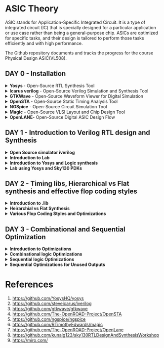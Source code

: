 # ASIC Theory
ASIC stands for Application-Specific Integrated Circuit. It is a type of integrated circuit (IC) that is specially designed for a particular application or use case rather than being a general-purpose chip. ASICs are optimized for specific tasks, and their design is tailored to perform those tasks efficiently and with high performance.

The Github repository documents and tracks the progress for the course Physical Design ASIC(VL508).  



## DAY 0 - Installation

<details>
<summary> <strong> Yosys </strong> - Open-Source RTL Synthesis Tool </summary>

Yosys is a powerful and widely-used open-source RTL synthesis tool that enables designers to convert Verilog RTL code into optimized gate-level representations suitable for ASIC or FPGA implementation. It is designed for digital hardware design and offers a plethora of features, including RTL synthesis, technology mapping, optimization, and formal verification capabilities. With a scripting interface and an active community of users and developers, Yosys provides flexibility, efficiency, and cost-effectiveness for various digital design projects.

**Key Features**:
- RTL Synthesis: Yosys takes Verilog RTL code as input and performs RTL synthesis, generating a gate-level netlist.
- Technology Mapping: The tool maps the RTL design to a specific library of standard cells, allowing optimization for target technologies.
- Optimization: Yosys employs various algorithms to optimize the design for improved performance, area, and power consumption.
- Formal Verification: The tool includes formal verification capabilities to ensure the correctness of the design.
- Scripting Interface: Yosys provides a scripting interface, enabling users to write custom synthesis scripts for specific design flows and optimizations.
- Open-Source and Community-Driven: Yosys is an open-source project with an active community, constantly contributing to its development and improvement.
  
**Installation**

Yosys is installed using the following set of steps.

```bash
$ git clone https://github.com/YosysHQ/yosys.git
$ cd yosys-master 
$ sudo apt install make (If make is not installed please install it) 
$ sudo apt-get install build-essential clang bison flex \
    libreadline-dev gawk tcl-dev libffi-dev git \
    graphviz xdot pkg-config python3 libboost-system-dev \
    libboost-python-dev libboost-filesystem-dev zlib1g-dev
$ make config-gcc
$ make 
$ sudo make install
```
Screenshot after installation-
![yosys](https://github.com/Shant1R/Shant_IIITB/assets/59409568/6ac97051-4660-4722-b384-26eb6aba3260)

</details>

<details>

<summary><strong>Icarus verilog</strong> - Open-Source Verilog Simulation and Synthesis Tool</summary>

Iverilog is a widely-used open-source Verilog simulation and synthesis tool that allows designers to simulate and synthesize digital hardware designs described in Verilog HDL. It offers a comprehensive set of features for both simulation and synthesis, making it a valuable tool for digital design projects of all scales. With its versatility and community-driven development, Iverilog provides an efficient and cost-effective solution for verifying and implementing digital designs.

**Key Features**:
- Verilog Simulation: Iverilog supports simulation of Verilog designs, enabling users to test and verify their digital circuits' functionality.
- Synthesis Support: The tool provides synthesis capabilities, allowing designers to generate gate-level netlists suitable for ASIC or FPGA implementation.
- IEEE Standard Compliance: Iverilog adheres to the IEEE 1364-2005 Verilog standard, ensuring compatibility with a wide range of Verilog designs.
- VPI (Verilog Programming Interface) Support: Iverilog supports VPI, enabling users to write C/C++ programs to interact with the simulation or synthesis process.
- Efficient and Scalable: Iverilog is known for its efficiency, making it suitable for small hobbyist projects as well as large-scale commercial designs.
- Open-Source and Community-Driven: Being an open-source tool, Iverilog benefits from an active community of users and developers, continually improving and enhancing its capabilities.
  
**Installation**

Icarus Verilog also known as iverilog is installed using the following command.

```bash
$ sudo apt-get update
$ sudo apt-get install iverilog

```
Screenshot after installation-
![iverilog](https://github.com/Shant1R/Shant_IIITB/assets/59409568/4f77ee22-b0b3-4c96-9f8e-1b74443579e4)


</details>

<details>
<summary><strong>GTKWave</strong> - Open-Source Waveform Viewer for Digital Simulation</summary>

GTKWave is a popular open-source waveform viewer designed to visualize and analyze simulation results of digital designs. As an essential tool in digital hardware development, GTKWave allows users to examine waveforms generated by Verilog or VHDL simulation, making it easier to debug and verify the behavior of complex digital circuits. With its user-friendly interface and active community support, GTKWave is a valuable asset for engineers and hobbyists involved in digital design and verification projects.

**Key Features**:
- Waveform Visualization: GTKWave provides a graphical interface to display simulation waveforms, helping users gain insights into the behavior of digital circuits.
- Support for Various Formats: The tool supports various waveform formats, including VCD (Value Change Dump), FST (Fast Signal Trace), LXT, and VZT.
- Zoom and Navigation: GTKWave allows users to zoom in and out on specific regions of the waveform and provides convenient navigation tools for easy waveform analysis.
- Signal Grouping: Users can group related signals together, simplifying the visualization of complex designs.
- Cross-Platform Compatibility: GTKWave is available for multiple platforms, including Windows, macOS, and Linux, making it accessible to a wide range of users.
- Extensible and Customizable: Users can extend GTKWave's functionality through scripting and customize the appearance and behavior of the waveform viewer.
- Open-Source and Community-Driven: As an open-source project, GTKWave benefits from continuous community contributions, ensuring the tool's ongoing improvement and relevance

**Installation**

GTKWave is installed using the following commands.

```bash
$ sudo apt update
$ sudo apt install gtkwave
```
Screenshot after installation-
![gtkwave](https://github.com/Shant1R/Shant_IIITB/assets/59409568/ae8c7922-c337-4157-839f-c8f1f62265b2)

</details>


<details>
<summary><strong>OpenSTA</strong> - Open-Source Static Timing Analysis Tool</summary>

OpenSTA is a powerful open-source Static Timing Analysis (STA) tool designed to analyze digital integrated circuits and provide critical timing information. As an essential component of the digital design flow, OpenSTA enables engineers to perform timing verification, identify potential timing violations, and optimize the performance of complex designs. With its versatile features and community-driven development, OpenSTA is a valuable resource for designers working on ASIC or FPGA projects.

**Key Features**:
- Static Timing Analysis: OpenSTA performs static timing analysis to determine the critical paths and timing violations in digital designs.
- Liberty File Support: The tool supports industry-standard Liberty format files, which contain timing information about the standard cells used in the design.
- Path Tracing and Reporting: OpenSTA traces critical timing paths and generates detailed timing reports, highlighting setup and hold violations.
- Constraints Support: Designers can specify timing constraints in the design using standard Synopsys Design Constraints (SDC) files, which OpenSTA interprets during the analysis.
- Highly Scalable: OpenSTA can handle designs of varying sizes, from small digital circuits to large-scale industrial projects, making it suitable for a broad range of applications.
- Interactive Visualization: OpenSTA provides an interactive graphical interface to visualize and navigate through the timing paths in the design.
- Open-Source and Community-Driven: As an open-source project, OpenSTA benefits from contributions and feedback from a community of users and developers, ensuring continuous improvement and adaptability to new technologies.

**Installation**

To install OpenSTA, follow the given github link and download the following prerequisites- 

```bash
https://github.com/The-OpenROAD-Project/OpenSTA
```

```bash
$ sudo apt-get install cmake
$ sudo apt-get install clang
$ sudo apt-get install gcc
$ sudo apt-get install tcl
$ sudo apt-get install swig
$ sudo apt-get install bison
$ sudo apt-get install flex
```

Installation commands for openSTA
```bash
$ git clone https://github.com/The-OpenROAD-Project/OpenSTA.git
$ cd OpenSTA
$ mkdir build
$ cd build
$ cmake ..
$ make
```
Screenshot after installation-
![opensta](https://github.com/Shant1R/Shant_IIITB/assets/59409568/36537253-8d3e-4f7a-9358-35c3f5c04e55)

</details>


<details>
<summary><strong>NGSpice</strong> - Open-Source Circuit Simulation Tool</summary>

Ngspice is a powerful open-source circuit simulation tool that allows engineers, researchers, and hobbyists to analyze and simulate electronic circuits. As a widely-used circuit simulator, Ngspice can handle analog, digital, and mixed-signal circuits, providing valuable insights into circuit behavior, performance, and characteristics. With its extensive set of features and active community support, Ngspice serves as an essential tool for circuit design, analysis, and optimization.

**Key Features**:
- Mixed-Signal Simulation: Ngspice supports mixed-signal simulation, enabling the analysis of circuits containing both analog and digital components.
- Circuit Modeling: The tool supports a wide range of device models, including passive components, diodes, transistors, operational amplifiers, and more.
- Advanced Analysis: Ngspice provides various analysis types, such as DC, AC, transient, and noise analysis, allowing users to evaluate circuit performance under different conditions.
- Extensibility: Users can add custom models, algorithms, and simulation capabilities through scripting and user-defined subcircuits.
- SPICE Compatibility: Ngspice adheres to the SPICE (Simulation Program with Integrated Circuit Emphasis) standard, ensuring compatibility with existing SPICE netlists.
- Cross-Platform Support: Ngspice is compatible with multiple operating systems, including Windows, macOS, and Linux, making it accessible to a broad user base.
- Open-Source and Community-Driven: Being an open-source project, Ngspice benefits from active community contributions, bug fixes, and enhancements, ensuring its continuous development and reliability.

**Installation**

NGSpice is installed using the following commands.

After downloading the tarball from https://sourceforge.net/projects/ngspice/files/ to a local directory, unpack it using:

```bash
$ tar -zxvf ngspice-37.tar.gz
$ cd ngspice-37
$ mkdir release
$ cd release
$ ../configure  --with-x --with-readline=yes --disable-debug
$ make
$ sudo make install
```
Screenshot after installation-
![ngspice](https://github.com/Shant1R/Shant_IIITB/assets/59409568/726fcc95-63eb-4089-87e3-f306cc37d83c)

    
</details>

<details>
<summary><strong>Magic</strong> - Open-Source VLSI Layout and Chip Design Tool</summary>
Magic is a widely-used open-source VLSI (Very-Large-Scale Integration) layout and chip design tool. It offers a versatile and user-friendly environment for designing, editing, and analyzing integrated circuit layouts. As an essential tool in the physical design flow, Magic allows engineers and researchers to create complex IC layouts and verify their correctness before fabrication. With a range of features and active community support, Magic is a valuable asset for digital and analog chip designers and hobbyists.

**Key Features**:
- Layout Editing: Magic provides an intuitive interface for designing and editing integrated circuit layouts, enabling efficient placement and routing of various circuit elements.
- Custom Design Rules: Users can define custom design rules, allowing them to tailor the layout to specific technology nodes and manufacturing processes.
- Hierarchical Design: Magic supports hierarchical design methodologies, enabling the creation of complex designs by organizing circuits into hierarchical blocks.
- Design Rule Checking (DRC): The tool performs design rule checks to identify potential layout errors and violations before the chip fabrication process.
- Extraction and Simulation: Magic allows extraction of parasitic components and supports SPICE netlist simulation for accurate performance evaluation.
- Scripting and Automation: Users can extend Magic's functionality using scripts, automating repetitive tasks and customizing the design flow.
- Cross-Platform Support: Magic is compatible with various operating systems, including Windows, macOS, and Linux, making it accessible to a wide range of users.
- Open-Source and Community-Driven: As an open-source project, Magic benefits from an active community of users and developers, ensuring continuous improvement and adaptability to new design challenges.

**Installation**
  
Magic is installed using the following commands.

```bash
$   sudo apt-get install m4
$   sudo apt-get install tcsh
$   sudo apt-get install csh
$   sudo apt-get install libx11-dev
$   sudo apt-get install tcl-dev tk-dev
$   sudo apt-get install libcairo2-dev
$   sudo apt-get install mesa-common-dev libglu1-mesa-dev
$   sudo apt-get install libncurses-dev
$   git clone https://github.com/RTimothyEdwards/magic
$   cd magic
$   ./configure
$   make
$   sudo make install

```
Screenshot after installation-
![magic](https://github.com/Shant1R/Shant_IIITB/assets/59409568/f5fe09ee-2f15-47c0-b4a6-5a41febf7e76)
    
</details>


<details>
<summary><strong>OpenLANE</strong>- Open-Source Digital ASIC Design Flow</summary>

OpenLane is a comprehensive open-source digital ASIC (Application-Specific Integrated Circuit) design flow that facilitates the design and implementation of complex digital chips. It provides a complete RTL-to-GDSII (RTL to Graphic Design System II) flow, encompassing synthesis, placement, routing, and manufacturing processes. OpenLane streamlines the ASIC design process and enables designers to create custom digital chips with greater efficiency and accessibility. With an extensive set of features and community support, OpenLane is a valuable tool for ASIC designers, researchers, and hobbyists alike.

**Key Features**:
- RTL-to-GDSII Flow: OpenLane offers an end-to-end design flow, starting from RTL synthesis to final GDSII layout generation, ensuring a seamless ASIC design process.
- Synthesis and Optimization: The tool performs RTL synthesis and optimization to generate an efficient gate-level representation of the design.
- Placement and Routing: OpenLane optimizes chip placement and performs routing to connect all the components efficiently.
- DRC and LVS Checks: OpenLane includes design rule checking (DRC) and layout versus schematic (LVS) checks to ensure the design's manufacturability and correctness.
- PDK Integration: The tool integrates with Process Design Kits (PDKs) from various foundries, supporting a wide range of technology nodes and manufacturing processes.
- Scripting and Customization: Users can write scripts to customize various aspects of the design flow and automate repetitive tasks.
- Performance and Area Optimization: OpenLane offers options to optimize the design for performance, area, or power based on the project's requirements.
- Cross-Platform Support: OpenLane is compatible with multiple operating systems, including Windows, macOS, and Linux, making it accessible to diverse design teams.
- Open-Source and Community-Driven: Being an open-source project, OpenLane benefits from continuous community contributions, bug fixes, and enhancements, ensuring its continuous development and improvement.

**Installation**

OpenLane is installed using the following commands.

```bash
$ sudo apt-get update
$ sudo apt-get upgrade
$ sudo apt install -y build-essential python3 python3-venv python3-pip make git
$ sudo apt install apt-transport-https ca-certificates curl software-properties-common
$ curl -fsSL https://download.docker.com/linux/ubuntu/gpg | sudo gpg --dearmor -o /usr/share/keyrings/docker-archive-keyring.gpg
$ echo "deb [arch=amd64 signed-by=/usr/share/keyrings/docker-archive-keyring.gpg] https://download.docker.com/linux/ubuntu $(lsb_release -cs) stable" | sudo tee /etc/apt/sources.list.d/docker.list > /dev/null
$ sudo apt update
$ sudo apt install docker-ce docker-ce-cli containerd.io
$ sudo docker run hello-world
$ sudo groupadd docker
$ sudo usermod -aG docker $USER
$ sudo reboot 
```

After Reboot
```bash
$ docker run hello-world
```

```bash
$ cd $HOME
$ git clone https://github.com/The-OpenROAD-Project/OpenLane
$ cd OpenLane
$ make
$ make test
```

Screenshot after installation-
![openlane](https://github.com/Shant1R/Shant_IIITB/assets/59409568/d55be32a-a662-4284-94b0-b0d53af2fbca)

</details>

## DAY 1 - Introduction to Verilog RTL design and Synthesis

<details>
<summary><strong>Open Source simulator iverilog</strong></summary>

Simulator is a tool to verify that the said design adheres to the functionality to its intended specifications. It works by following the input given and changes the output accordingly, thus one can compare the desired output and the output derived for the said inputs.

Simulator architecture schematic diagram -
![Simulator](https://github.com/Shant1R/Shant_IIITB/assets/59409568/11d0647f-499b-4ea9-ab80-8c6ef20da093)

Under the given repository, **Iverilog** is used which is an open source simulator.
- Design is the set of verilog codes with the aim to create a functionality that meets the given specifications. 
- Testbench is the set of code which provides the stimulas or test vectors to the desgin under test to verify the design working.
- It is to be noted multiple inputs can be given the design block and multiple outputs can be derived.
- The testbench is not given any external inputs. Testvectors are given under the testbench itself.
- The output of the simulator is a VCD file, ie. value change dump file which is viewed using **GTKWave** to visualise the waveform.

Simulation flow of Iverilog - 
![workflow](https://github.com/Shant1R/Shant_IIITB/assets/59409568/b67eb2d2-478e-4745-9876-7846de6a01c0)

</details>


<details>
<summary><strong>Introduction to Lab</strong></summary>

Under this, we will go through how to setup the directory and lab for the course and how to access various files and execute.

**Lab Setup**

The first step under the lab setup for the course is to form a seperate directory as VLSI and git clone the course files from the given repository in the code.



```bash
$ cd Documents
$ cd ASICs
$ cd VLSI
$ cd git clone https://github.com/kunalg123/sky130RTLDesignAndSynthesisWorkshop.git
```

Terminal Window - 
![sky130_gitclone](https://github.com/Shant1R/Shant_IIITB/assets/59409568/8e74128d-3341-4378-9c40-309260327bef)

Upon the cloning, a new folder with the name *sky130RTLDesignAndSynthesisWorkshop* is made. Under this folder, there will be several folders, such as lib which contains the standard set library for sky130 which will be used for the synthesis, verilog_files which contains all the source files and testbenches for the experiments to be done. The contents of each folder can be seen by going into the directory and entering ls.


**Working with iverilog and gtkwave - MUX**

Under this, we go over how load files on iverilog and visualise using gtkwave. The terminal is opened and the directory is set to the verilog_files, where various source files and their respective testbenches are stored. Under this example we will execute the mux using good_mux.v and check the functionality using gtkwave to visualise the dumpfile generated. Both the source file and testbench are loaded to iverilog. 

```bash
$ cd VLSI
$ cd sky130RTLDesignAndSynthesisWorkshop
$ cd verilog_files/
$ ls
$ iverilog good_mux.v tb_good_mux.v
$ ./a.out
$ gtkwave tb_good_mux.vcd
```

Screenshot of the terminal - 
![good_mux_terminal](https://github.com/Shant1R/Shant_IIITB/assets/59409568/06396f49-0e6c-487b-8408-82491557a852)

Waveform on GTKWave - 
![good_mux_gtk](https://github.com/Shant1R/Shant_IIITB/assets/59409568/cc8ec616-ac4d-4bc1-801f-0e680247ad69)

The waveform on gtkwave is used to check the variations in the output with the input.

**Code Explaination - MUX**

To edit the code, one can directly open the files or use gvim. The code to access both the source and testbech is given

```bash
$ gvim tb_good_mux.v -o good_mux.v
```


Editor window - 
![code_good_mux](https://github.com/Shant1R/Shant_IIITB/assets/59409568/cf8ca326-755a-4664-ae0b-8c01b8e94723)

There can be multiple ways to generate a mux. Under the given source code. it checks for the select line, if sel is 1, the output follows the input line 1 else it follows input line 0. Under the testbench, the inputs are set as reg and output as wire. The testbench has no primary inputs like the design source code. It instantiate the source code as uut - unit under test, any name can be used. Under the testbench, the dumpfile is generated for visualisation. The input variables are set and the toggled periodically and sets an end time. 

</details>


<details>
<summary><strong>Introduction to Yosys and Logic synthesis</strong></summary>

The RTL design is the behavioural model of the said specification written in an HDL language. For mapping this code to a hardware circuit comes the synthesis. The RTL code is translated to gate level using the front end libraries that are .lib files, through synthesis the netlist file is derived. 

The front end library is also called .lib, which can be explained as a collection for modules for the logic gates for the mapping. It contains various types of the same logic gate, such as 2 and 3 input and gates, and modules for the same gate with different execution speed, which can de decided upon the usecase and required specification. The speed of the gates depends the load, which for digital circuits are capacitors, thus charging and discharging of capacitors determine the speed of the gate, thus the system. For faster speed, we need transistor with more current sourcing capacity. Thus the need for wider transistors. But wider transistors enables faster processes with the trade off of power and area. Narrow transistors comsumes lesser area and power, but comes with bigger delays. Thus the choice of the gate models is made accordingly. The time delat should small enough to cover the propogation delay and setup times and at the same time large enough that it doesn't cause a hold crisis, that is its bigger than the hold time of the next gate in process.


One has to guide the synthesizer for the required execution time, ie, the use of faster and slower transistor models while mapping. This is known as constraints.    

The synthesizer used under this coursework is Yosys. 

Yosys setup flow-
![yosys1](https://github.com/Shant1R/Shant_IIITB/assets/59409568/35698376-e603-40eb-b5a4-a84965620587)

The design block has the function read_design and .lib  has a read_liberty function which reads the design file and .lib respectively. The netlist block has the fucntion read_netlist which upon execution generates the netlist file for the given design. It is to note design file and netlist file are two different representations for the same given specification.  

Synthesis verification flow - 
![yosys2](https://github.com/Shant1R/Shant_IIITB/assets/59409568/8c89fc9e-7d6a-426e-b55f-3927db75d7e7)

To verify the synthesis output, we use the iverilog simulator which is given the netlist and testbench as inputs, attain a vcd file, which is visualised using gtkwave. The output on the gtkwave with the netlist file should be the same as in the case of RTL simulation. Since the primary inputs and outputs in case of RTL designs and netlist design remains the same, the same testbench can be used to verify the design. 


</details>



<details>
<summary><strong>Lab using Yosys and Sky130 PDKs</strong></summary>

Under this section, we go through how to invoke the synthesizer yosys and synthesize the design. For the demonstration, we have taken the synthesis of mux, the good_mux.v file, which we have previously simulated before. 

- Step one is to go to the directory for the verilog files and invoke yosys synthesizer.

```bash
$ cd Documents/ASICs/VLSI/sky130RTLDesignAndSynthesisWorkshop/verilog_files/
$ yosys
```

![yosys_lab_1](https://github.com/Shant1R/Shant_IIITB/assets/59409568/24e98dd7-b81c-4398-a0cb-f5d5bf872813)

- Now we read the .lib using *read_liberty* and the path is set to the .lib files.
- The behavourial model of mux is read using *read_verilog* followed by determining the module name to be synthesized.
- The netlist is generated by *abc -liberty* followed by the path to .lib which specifies what gates are to be linked. Thus the RTL file is converted to netlist.
- The logic being realised can be view using *show*.

```bash
 read_liberty -lib ~/Documents/ASICs/VLSI/sky130RTLDesignAndSynthesisWorkshop/lib/sky130_fd_sc_hd__tt_025C_1v80.lib
 read_verilog good_mux.v
 synth -top good_mux
 abc -liberty ~/Documents/ASICs/VLSI/sky130RTLDesignAndSynthesisWorkshop/verilog_files/sky130_fd_sc_hd__tt_025C_1v80.lib
 show
```

![yosys_lab_2](https://github.com/Shant1R/Shant_IIITB/assets/59409568/e3861c1c-4493-4fe1-822b-7e5179d95ab0)

- The netlist file is wriiten using *write_verilog* followed by the name for the file.
- Gvim edittor is used view the netlist file.

```bash
 read_verilog good_mux_netlist.v
 !gvim good_mux_netlist.v  
```

![yosys_lab_3](https://github.com/Shant1R/Shant_IIITB/assets/59409568/c201daec-bc2b-44f7-83c5-77ab3dd37e9d)

- It can seen that the netlist file has extra informations, thus to generate a simple netlist file we add an extra switch.
- After *write _verilog* we add *-noattr* before the file name.
- We attain a simpler netlist representation for mux.

```bash
 read_verilog -noattr good_mux_netlist.v
 !gvim good_mux_netlist.v
```

![yosys_lab_4](https://github.com/Shant1R/Shant_IIITB/assets/59409568/a917b533-9932-46bd-adfb-032cea61855b)

  
</details>

## DAY 2 - Timing libs, Hierarchical vs Flat synthesis and effective flop coding styles

<details>

<summary><strong>Introduction to .lib</strong></summary>
Under this section, we get a better insight regarding .lib. We have the general overview that it stores the models of all the standards cells, various variations and flavours as per the need of specification provided. Getting an insight into the .lib file, we start with the file name -  

*sky130_fd_sc_hd__tt_025C_1v80*

The name sky130 represemts that the library is based on 130nm technology. Under the nomenclature, we define PVT - process, voltage and temperature. Process refers to the variations due to the fabrication, ie. there will variations in the silicon fabricated even by the same machine. There is variation due to the voltage and temperature as well. Silicon is very sensitive to temperature. All these 3 determines how the silicon is going to perform. We aim to design such that silicon works in all the conditions, across various variations. These three are indicated under the name, tt stands for typical process, 25c indicates the temperature - 25C and 1v80 indicates the voltage of 1.80volts.  It is to be noted, all the models under the said library are designed for the given PVT parameters.

We open the .lib file using gvim to go through various other informations it provides.

![lib_1](https://github.com/Shant1R/Shant_IIITB/assets/59409568/f1a46b64-c496-4fd4-82e7-ef43e091964b)

- It defines the technology begin used "CMOS" and the delay model as "table_lookup"
- it defines the units for various parameters and quanities, such as, 1ns for time, 1V for voltage, 1mA for current, 1kohm for resistance and 1pF for capacitance.
- It defines the operating conditions as "tt_025C_1v80".

We take an example for a cell to understand the contents. Taking the example of a21110i cell. 

![lib_2](https://github.com/Shant1R/Shant_IIITB/assets/59409568/9996a4bc-1328-4436-91f0-551a17dd7d72)

- The given cell executes the logic for 5 inputs, *and* for the first two inputs and *or* it with the next three inputs, finally *not* the final expression.
- Logic implemented --> !((A1&A2)|B1|C1|D1)
- Since we got 5 inputs, there are 32 possible outputs. The .lib file contains the power consumption and timing details for all the possibilities.


Considering a two input *and* gate, and compare different two input and gate.

![lib_3](https://github.com/Shant1R/Shant_IIITB/assets/59409568/717b8741-8d21-413e-95b2-968c38eef551)

- The lib files conatins the power and timing information for the 4 possible outcomes.
- All three taken cells are 2 input and gates, but differ in their areas, and2_4 has a larger area than area2_2 and consequently more than and2_0.
- Having a larger area refers to the use of a wider cell. Wider cells will be faster, but consumes more power. This can be seen in the datials under the lib file.


  
</details>


<details>

<summary><strong>Heirarchial vs Flat Synthesis</strong></summary>

Under this section, we go over what is heirchial synthesis and flat synthesis. For this, we  have taken the case of multiple_modul2s.v from verilog files to have a better unstanding.
```bash
  shant@shant:~/Documents/ASICs/VLSI/sky130RTLDesignAndSynthesisWorkshop/verilog_files$ gvim multiple_modules.v
```
![hvf_1](https://github.com/Shant1R/Shant_IIITB/assets/59409568/16523aee-77cd-4f09-95b0-d8e56f9920da)

Gate level diagram 

![hvf_1](https://github.com/Shant1R/Shant_IIITB/assets/59409568/0f16a24d-c1ea-4d38-891b-5d16f5dbcd13)

We go into the directory for verilog files and invole the model.

```bash
$ cd Documents/ASICs/VLSI/sky130RTLDesignAndSynthesisWorkshop/verilog_files
$ yosys
read_liberty -lib ~/Documents/ASICs/VLSI/sky130RTLDesignAndSynthesisWorkshop/lib/sky130_fd_sc_hd__tt_025C_1v80.lib
read_verilog multiple_modules.v
synth -top multiple_modules
abc -liberty ~/Documents/ASICs/VLSI/sky130RTLDesignAndSynthesisWorkshop/lib/sky130_fd_sc_hd__tt_025C_1v80.lib
show multiple_modules
```

- As we hit show, we expect to attain a similar schematic we had drew in the previous image.
  
![hvf_2](https://github.com/Shant1R/Shant_IIITB/assets/59409568/a55d9d7a-ab21-430c-8174-770f422220f5)

- We get the image of the top module.
- We don't get to see the and and or gates. We see the modules u1 and u2, which are the instances of the gates.
- **This type of design is called an heirarchial design.**
- We generate the netlist file for the design.

```bash
write_verilog -noattr multiple_modules_hier.v
!gvim multiple_modules_hier.v
```

![hvf_3](https://github.com/Shant1R/Shant_IIITB/assets/59409568/620892c8-1681-4d46-911e-1e7a2e4a8ee7)

- In the netlist generated, it is observed that the hierarchy is maintained. The top module has instances of sub moduke 1 and 2, and the two modules are seperately defined implementing the *and* and *or* gates.
- It is to be more, since this is CMOS technology, we implement the gates using a *nand* gate with inverted inputs for *or* gate and *nor* gate with inverted inputs for *and* gate.

Now we will look into flat design techcnique.

```bash
flatten
show multiple_modules
```

![hvf_5](https://github.com/Shant1R/Shant_IIITB/assets/59409568/9428f816-7ab6-49f6-a3d4-0c527719364c)

```bash
write_verilog -noattr multiple_modules_flat.v
!gvim multiple_modules_flat.v
```

![hvf_4](https://github.com/Shant1R/Shant_IIITB/assets/59409568/a9476f35-4ba0-4caa-a035-893227557410)

- In the new netlist, we don't see any instances of submodules such as u1 and u2.
- We get direct instances of *and* and *or* gates under the flat design.
- **This type of design is known as flat desigin techniques.**


We saw how to synthesis the top module, now we will look into synthesis of submodules.

```bash
$ cd Documents/ASICs/VLSI/sky130RTLDesignAndSynthesisWorkshop/verilog_files
$ yosys
read_liberty -lib ~/Documents/ASICs/VLSI/sky130RTLDesignAndSynthesisWorkshop/lib/sky130_fd_sc_hd__tt_025C_1v80.lib
read_verilog multiple_modules.v
synth -top sub_module1
abc -liberty ~/Documents/ASICs/VLSI/sky130RTLDesignAndSynthesisWorkshop/lib/sky130_fd_sc_hd__tt_025C_1v80.lib
show
```

![hvf_6](https://github.com/Shant1R/Shant_IIITB/assets/59409568/48519618-7a15-4695-a075-c0ca9acb4853)

- We only see submodule 1, we don't get to see the multiple module or submodule 2.

Reason for having synthesis at submodule level ->
- In case my design has multiple instances of same module, we prefer to synthesis it once and the replicate it as many times required and stitch it to the main module.
- It supports *divide and conqure appraoch*. In case the design is massive, we give small portions to the tool instead of the entire design. This helps in generating an optimised netlist for the complete desgin and supports reusebility.


</details>


<details>

<summary><strong>Various Flop Coding Styles and Optimizations</strong></summary>
  
</details>


## DAY 3 - Combinational and Sequential Optimization

<details>

<summary><strong>Introduction to Optimizations</strong></summary>
  
</details>


<details>

<summary><strong>Combinational logic Optimizations</strong></summary>
  
</details>


<details>

<summary><strong>Sequential logic Optimizations</strong></summary>
  
</details>


<details>

<summary><strong>Sequential Optimizations for Unused Outputs</strong></summary>
  
</details>




# References

1. https://github.com/YosysHQ/yosys
2. https://github.com/steveicarus/iverilog
3. https://github.com/gtkwave/gtkwave
4. https://github.com/The-OpenROAD-Project/OpenSTA
5. https://github.com/ngspice/ngspice
6. https://github.com/RTimothyEdwards/magic
7. https://github.com/The-OpenROAD-Project/OpenLane
8. https://github.com/kunalg123/sky130RTLDesignAndSynthesisWorkshop
9. https://miro.com/
